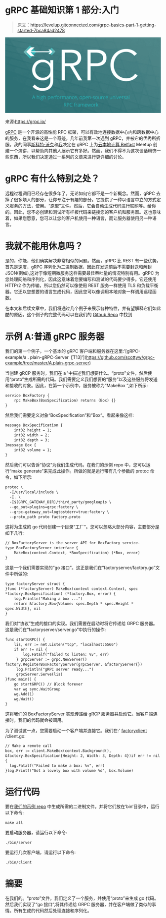# gRPC 基础知识第 1 部分:入门

> 原文：<https://levelup.gitconnected.com/grpc-basics-part-1-getting-started-7bca84ad2478>

![](img/f15309f193e12b20c7e99f31606eb6a0.png)

来源:https://grpc.io/

[gRPC](https://grpc.io/) 是一个开源的高性能 RPC 框架，可以有效地连接数据中心内和跨数据中心的服务，在我看来这是一个奇迹。几年前我第一次遇到 gRPC，并被它的优秀所折服。我的同事[斯科特·沃克](https://www.linkedin.com/in/scott-walker-38542a6a/)和[我](https://www.linkedin.com/in/andrew-hayes-belfast/)决定在 gRPC 上为[云本地计算 Belfast](https://www.meetup.com/Cloud-Native-Computing-Belfast/) Meetup 创建一个演讲，以帮助向其他人展示它有多好。然而，我们不得不为这次谈话粉饰一些东西，所以我们决定通过一系列的文章来进行更详细的讨论。

# gRPC 有什么特别之处？

远程过程调用已经存在很多年了，无论如何它都不是一个新概念。然而，gRPC 去掉了很多烦人的部分，让你专注于有趣的部分。它提供了一种以语言中立的方式定义服务的方法，使用。“原型”文件。然后，它会自动生成代码进行联网等。给你的。因此，您不必创建和测试所有样板代码来链接您的客户机和服务器。这也意味着，如果您愿意，您可以让您的客户机使用一种语言，而让服务器使用另一种语言。

# 我就不能用休息吗？

是的，你能，他们确实解决非常相似的问题。然而，gRPC 比 REST 有一些优势。首先是速度，gRPC 序列化为二进制数据，因此在发送前后不需要封送和解封 JSON(例如),这对于像短期微服务这样需要最佳吞吐量的情况特别有用。gRPC 为您处理网络和序列化，因此这意味着您要编写和测试的代码要少得多。它还使用 HTTP/2 作为传输，所以您仍然可以像使用 REST 服务一样使用 TLS 和负载平衡器。它还以您想要的语言生成代码，因此您可以像调用本地对象一样调用远程函数。

在本文和后续文章中，我们将通过几个例子来展示各种特性，并有望解释它们如此酷的原因。这个例子的完整代码可以在我们的 [Github Repo](https://github.com/scottyw/grpc-example) 中找到

# 示例 A:普通 gRPC 服务器

我们的第一个例子，一个基本的 gRPC 客户端和服务器在这里:'[gRPC-example/a . plain-gRPC-Server【T13]'](https://github.com/scottyw/grpc-example/tree/master/A.plain-grpc-server)

当创建 gRCP 服务时，我们在 a '中描述我们想要什么。“proto”文件，然后使用“proto”生成所需的代码。我们需要定义我们想要的“服务”以及这些服务将发送和接收的对象。因此，在第一个示例中，服务被称为“MakeBox ”,如下所示:

```
service BoxFactory {
    rpc MakeBox(BoxSpecification) returns (Box) {} 
}
```

然后我们需要定义对象“BoxSpecification”和“Box”。看起来像这样:

```
message BoxSpecification {
    int32 height = 1;
    int32 width = 2;
    int32 depth = 3;
}message Box {
    int32 volume = 1;
}
```

然后我们可以告诉“协议”为我们生成代码。在我们的示例 repo 中，您可以运行“make generate”来完成此操作。所做的就是运行带有几个参数的 protoc 命令，如下所示:

```
protoc \
  -I/usr/local/include \
  -I. \
  -I$(GRPC_GATEWAY_DIR)/third_party/googleapis \
  --go_out=plugins=grpc:factory \
  --grpc-gateway_out=logtostderr=true:factory \
  --proto_path proto factory.proto
```

这将为生成的 go 代码创建一个目录“工厂”。您可以忽略大部分内容，主要部分是如下几行:

```
// BoxFactoryServer is the server API for BoxFactory service.
type BoxFactoryServer interface {
    MakeBox(context.Context, *BoxSpecification) (*Box, error)
}
```

这是一个我们需要实现的“go 接口”。这正是我们在“factoryserver/factory.go”文件中所做的:

```
type factoryServer struct {
}func (*factoryServer) MakeBox(context context.Context, spec *factory.BoxSpecification) (*factory.Box, error) {
    log.Println("Making a box ...")
    return &factory.Box{Volume: spec.Depth * spec.Height * spec.Width}, nil
}
```

我们对“协议”生成的接口的实现。我们需要在启动时将它传递给 GRPC 服务器。这是我们在“factoryserver/server.go”中执行的操作:

```
func startGRPC() {
    lis, err := net.Listen("tcp", "localhost:5566")
    if err != nil {
        log.Fatalf("failed to listen: %v", err)
     } grpcServer := grpc.NewServer() factory.RegisterBoxFactoryServer(grpcServer, &factoryServer{})
     log.Println("gRPC server ready...")
     grpcServer.Serve(lis)
}func main() {
    go startGRPC() // Block forever
    var wg sync.WaitGroup
    wg.Add(1)
    wg.Wait()
}
```

这将我们的 BoxFactoryServer 实现传递给 gRCP 服务器并启动它。当客户端连接时，我们的代码就会被调用。

为了测试这一点，您需要启动一个客户端并连接它。我们在:' [factoryclient](https://github.com/scottyw/grpc-example/tree/master/A.plain-grpc-server/factoryclient) /client.go:

```
// Make a remote call
box, err := client.MakeBox(context.Background(), &factory.BoxSpecification{Height: 2, Width: 3, Depth: 4})if err != nil {
  log.Fatalf("Failed to make a box: %v", err)
}log.Printf("Got a lovely box with volume %d", box.Volume)
```

# 运行代码

要在[我们的示例 repo](https://github.com/scottyw/grpc-example/tree/master/A.plain-grpc-server) 中生成所需的二进制文件，并将它们放在‘bin’目录中，运行以下命令:

```
make all
```

要启动服务器，请运行以下命令:

```
./bin/server
```

要运行几次客户端，请运行以下命令:

```
./bin/client
```

# 摘要

在我们的。“proto”文件，我们定义了一个服务，并使用“proto”来生成 go 代码。然后我们实现了“go 接口”,将其传递给 GRPC 服务器，并在客户端做了类似的事情。所有生成的代码然后处理连接和序列化。